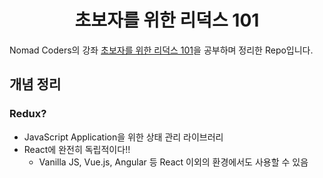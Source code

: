 <h1 align="center">초보자를 위한 리덕스 101</h1>

Nomad Coders의 강좌 [초보자를 위한 리덕스 101](https://nomadcoders.co/redux-for-beginners)을 공부하며 정리한 Repo입니다.

## 개념 정리

### Redux?

- JavaScript Application을 위한 상태 관리 라이브러리
- React에 완전히 독립적이다!!
  - Vanilla JS, Vue.js, Angular 등 React 이외의 환경에서도 사용할 수 있음



